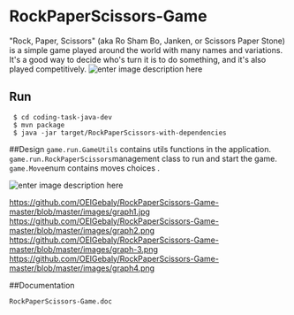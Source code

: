# RockPaperScissors-Game

"Rock, Paper, Scissors" (aka Ro Sham Bo, Janken, or Scissors Paper Stone) is a simple game played around the world with many names and variations. It's a good way to decide who's turn it is to do something, and it's also played competitively. 
									![enter image description here](https://s32.postimg.org/63w1v6b2d/download.png)

## Run
     $ cd coding-task-java-dev
     $ mvn package
     $ java -jar target/RockPaperScissors-with-dependencies


##Design
<code>game.run.GameUtils</code> contains utils functions in the application.
<br/>
<code>game.run.RockPaperScissors</code>management class to run and start the game.
<br/>
<code>game.Move</code>enum contains moves choices .

![enter image description here](https://s31.postimg.org/oevvoshqz/design.png)

https://github.com/OElGebaly/RockPaperScissors-Game-master/blob/master/images/graph1.jpg
https://github.com/OElGebaly/RockPaperScissors-Game-master/blob/master/images/graph2.png
https://github.com/OElGebaly/RockPaperScissors-Game-master/blob/master/images/graph-3.png
https://github.com/OElGebaly/RockPaperScissors-Game-master/blob/master/images/graph4.png



##Documentation

<code>RockPaperScissors-Game.doc</code>
